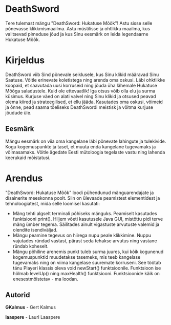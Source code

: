 # DeathSword
Tere tulemast mängu "DeathSword: Hukatuse Mõõk"! Astu sisse selle põnevasse klikkmismaailma. Astu müstilisse ja ohtlikku maailma, kus valitsevad pimeduse jõud ja kus Sinu eesmärk on leida legendaarne Hukatuse Mõõk.

# Kirjeldus
DeathSword viib Sind põnevale seiklusele, kus Sinu klikid määravad Sinu Saatuse. Võitle erinevate koletistega ning arenda oma oskusi. Läbi ohktlikke koopaid, et saavutada uusi korruseid ning jõuda üha lähemale Hukatuse Mõõga saladustele. Kuid ole ettevaatlik! Iga otsus võib olla elu ja surma küsimus. Kurjuse väed on alati valvel ning Sinu klikid ja otsused peavad olema kiired ja strateegilised, et ellu jääda. Kasutades oma oskusi, võimeid ja õnne, pead saama tõeliseks DeathSwordi meistisk ja võitma kurjuse jõudude üle.

## Eesmärk
Mängu eesmärk on viia oma kangelane läbi põnevate lahingute ja tulekivide. Kogu kogemuspunkte ja taset, et muuta enda kangelane tugevamaks ja võimasamaks. Võitle ägedate Eesti mütoloogia tegelaste vastu ning lahenda keerukaid mõistatusi.

# Arendus 
"DeathSword: Hukatuse Mõõk" loodi pühendunud mänguarendajate ja disainerite meeskonna poolt. Siin on ülevaade peamistest elementidest ja tehnoloogiatest, mida selle loomisel kasutati:
* Mäng tehti algselt terminali põhiseks mänguks. Peamiselt kasutades funktsiooni print(). Hiljem võeti kasutusele Java GUI, mistõttu pidi terve mäng ümber tegema. Säilitades ainult vigastuste arvutuste valemid ja olendite isendiväljad.
* Mängu peamine tegevus on hiirega nupu peale klikkimine. Nuppu vajutades ründad vastast, pärast seda tehakse arvutus ning vastane ründab koheselt.
* Mängu põhiline arenemis punkt tuleb surma juures, kui kõik kogunenud kogemuspunktid muudetakse tasemeks, mis teeb kangelase tugevamaks ning on viima kangelase suuremate korruseni. See töötab tänu Playeri klassis oleva void newStart() funktsioonile. Funktsioon ise hõlmab levelUp() ning maxHealth() funktsiooni. Funktsioonide käik on enesestmõistetav - ma loodan.


## Autorid
**GKalmus** - Gert Kalmus

**laaspere** - Lauri Laaspere
